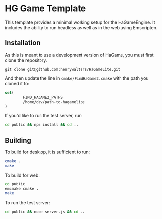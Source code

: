 # HG Game Template

This template provides a minimal working setup for the HaGameEngine. It includes the 
ability to run headless as well as in the web using Emscripten.

## Installation

As this is meant to use a development version of HaGame, you must first clone the repository.

``git clone git@github.com:henrywalters/HaGameLite.git``

And then update the line in ``cmake/FindHaGame2.cmake`` with the path you cloned it to:

```cmake
set(
        FIND_HAGAME2_PATHS
        /home/dev/path-to-hagamelite
)
```

If you'd like to run the test server, run:

```bash
cd public && npm install && cd ..
```

## Building

To build for desktop, it is sufficient to run:

```bash
cmake .
make
```

To build for web:

```bash
cd public
emcmake cmake .
make
```

To run the test server:
```bash
cd public && node server.js && cd ..
```